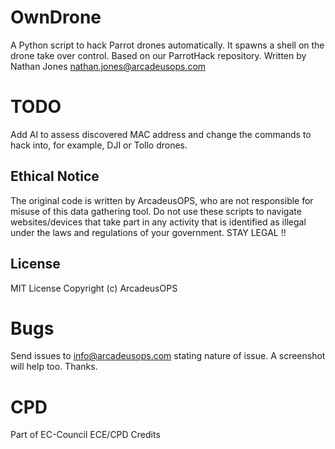# OwnDrone
A Python script to hack Parrot drones automatically. It spawns a shell on the drone take over control.
Based on our ParrotHack repository.
Written by Nathan Jones nathan.jones@arcadeusops.com

# TODO
Add AI to assess discovered MAC address and change the commands to hack into, for example, DJI or Tollo drones.

## Ethical Notice
The original code is written by ArcadeusOPS, who are not responsible for misuse of this data gathering tool. Do not use these scripts to navigate websites/devices that take part in any activity that is identified as illegal under the laws and regulations of your government. STAY LEGAL !!

## License
MIT License
Copyright (c) ArcadeusOPS

# Bugs
Send issues to info@arcadeusops.com stating nature of issue. A screenshot will help too. Thanks.

# CPD
Part of EC-Council ECE/CPD Credits  
